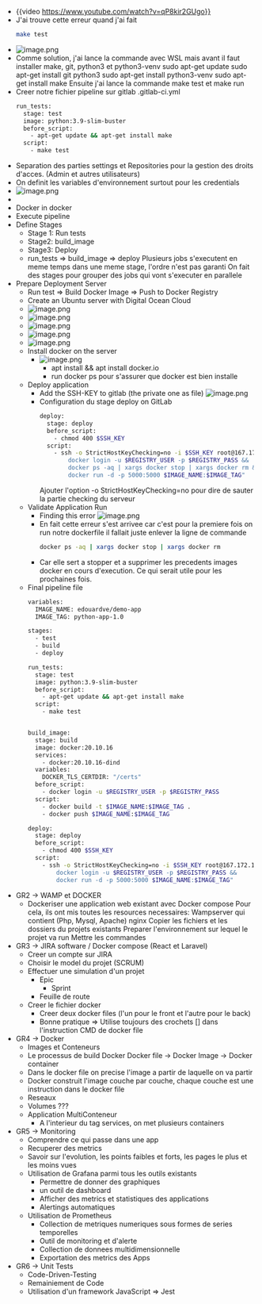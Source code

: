 - {{video https://www.youtube.com/watch?v=qP8kir2GUgo}}
- J'ai trouve cette erreur quand j'ai fait
  ```bash
  make test
  ```
- ![image.png](../assets/image_1680162784267_0.png)
- Comme solution, j'ai lance la commande avec WSL mais avant il faut installer make, git, python3 et python3-venv
  sudo apt-get update
  sudo apt-get install git python3
  sudo apt-get install python3-venv
  sudo apt-get install make
  Ensuite j'ai lance la commande make test et make run
- Creer notre fichier pipeline sur gitlab
  .gitlab-ci.yml
  ```bash
  run_tests:
    stage: test
    image: python:3.9-slim-buster
    before_script:
      - apt-get update && apt-get install make
    script:
      - make test
  
  ```
- Separation des parties settings et Repositories pour la gestion des droits d'acces. (Admin et autres utilisateurs)
- On definit les variables d'environnement surtout pour les credentials
- ![image.png](../assets/image_1680175127598_0.png)
-
- Docker in docker
- Execute pipeline
- Define Stages
	- Stage 1: Run tests
	- Stage2: build_image
	- Stage3: Deploy
	- run_tests => build_image => deploy
	  Plusieurs jobs s'executent en meme temps dans une meme stage, l'ordre n'est pas garanti
	  On fait des stages pour grouper des jobs qui vont s'executer en parallele
- Prepare Deployment Server
	- Run test => Build Docker Image => Push to Docker Registry
	- Create an Ubuntu server with Digital Ocean Cloud
	- ![image.png](../assets/image_1680173764517_0.png)
	- ![image.png](../assets/image_1680173988776_0.png)
	- ![image.png](../assets/image_1680174007884_0.png)
	- ![image.png](../assets/image_1680174045450_0.png)
	- ![image.png](../assets/image_1680174070430_0.png)
	- Install docker on the server
		- ![image.png](../assets/image_1680174444378_0.png)
			- apt install && apt install docker.io
			- run docker ps pour s'assurer que docker est bien installe
	- Deploy application
		- Add the SSH-KEY to gitlab (the private one as file)
		  ![image.png](../assets/image_1680175086733_0.png)
		- Configuration du stage deploy on GitLab
		  ```bash
		  deploy:
		    stage: deploy
		    before_script:
		      - chmod 400 $SSH_KEY
		    script:
		      - ssh -o StrictHostKeyChecking=no -i $SSH_KEY root@167.172.102.77 "
		          docker login -u $REGISTRY_USER -p $REGISTRY_PASS &&
		          docker ps -aq | xargs docker stop | xargs docker rm &&
		          docker run -d -p 5000:5000 $IMAGE_NAME:$IMAGE_TAG"
		  ```
		  Ajouter l'option -o StrictHostKeyChecking=no pour dire de sauter la partie checking du serveur
	- Validate Application Run
		- Finding this error
		  ![image.png](../assets/image_1680176456322_0.png)
		- En fait cette erreur s'est arrivee car c'est pour la premiere fois on run notre dockerfile il fallait juste enlever la ligne de commande
		  ```bash
		  docker ps -aq | xargs docker stop | xargs docker rm
		  ```
		- Car elle sert a stopper et a supprimer les precedents images docker en cours d'execution. Ce qui serait utile pour les prochaines fois.
	- Final pipeline file
	  ```bash
	  variables:
	    IMAGE_NAME: edouardve/demo-app
	    IMAGE_TAG: python-app-1.0
	  
	  stages:
	    - test
	    - build
	    - deploy
	  
	  run_tests:
	    stage: test
	    image: python:3.9-slim-buster
	    before_script:
	      - apt-get update && apt-get install make
	    script:
	      - make test
	  
	  
	  build_image:
	    stage: build
	    image: docker:20.10.16
	    services:
	      - docker:20.10.16-dind
	    variables:
	      DOCKER_TLS_CERTDIR: "/certs"
	    before_script:
	      - docker login -u $REGISTRY_USER -p $REGISTRY_PASS
	    script:
	      - docker build -t $IMAGE_NAME:$IMAGE_TAG .
	      - docker push $IMAGE_NAME:$IMAGE_TAG
	  
	  deploy:
	    stage: deploy
	    before_script:
	      - chmod 400 $SSH_KEY
	    script:
	      - ssh -o StrictHostKeyChecking=no -i $SSH_KEY root@167.172.102.77 "
	          docker login -u $REGISTRY_USER -p $REGISTRY_PASS &&
	          docker run -d -p 5000:5000 $IMAGE_NAME:$IMAGE_TAG"
	  ```
- GR2 -> WAMP et DOCKER
	- Dockeriser une application web existant avec Docker compose
	  Pour cela, ils ont mis toutes les resources necessaires:
	  Wampserver qui contient (Php, Mysql, Apache)
	  nginx
	  Copier les fichiers et les dossiers du projets existants
	  Preparer l'environnement sur lequel le projet va run
	  Mettre les commandes
- GR3 -> JIRA software / Docker compose (React et Laravel)
	- Creer un compte sur JIRA
	- Choisir le model du projet (SCRUM)
	- Effectuer une simulation d'un projet
		- Epic
			- Sprint
		- Feuille de route
	- Creer le fichier docker
		- Creer deux docker files (l'un pour le front et l'autre pour le back)
		- Bonne pratique => Utilise toujours des crochets [] dans l'instruction CMD de docker file
- GR4 -> Docker
	- Images et Conteneurs
	- Le processus de build Docker
	  Docker file -> Docker Image -> Docker container
	- Dans le docker file on precise l'image a partir de laquelle on va partir
	- Docker construit l'image couche par couche, chaque couche est une instruction dans le docker file
	- Reseaux
	- Volumes ???
	- Application MultiConteneur
		- A l'interieur du tag services, on met plusieurs containers
- GR5 -> Monitoring
	- Comprendre ce qui passe dans une app
	- Recuperer des metrics
	- Savoir sur l'evolution, les points faibles et forts, les pages le plus et les moins vues
	- Utilisation de Grafana parmi tous les outils existants
		- Permettre de donner des graphiques
		- un outil de dashboard
		- Afficher des metrics et statistiques des applications
		- Alertings automatiques
	- Utilisation de Prometheus
		- Collection de metriques numeriques sous formes de series temporelles
		- Outil de monitoring et d'alerte
		- Collection de donnees multidimensionnelle
		- Exportation des metrics des Apps
- GR6 -> Unit Tests
	- Code-Driven-Testing
	- Remainiement de Code
	- Utilisation d'un framework JavaScript => Jest